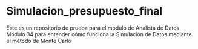 # Simulacion_presupuesto_final
Este es un repositorio de prueba para el módulo de Analista de Datos Módulo 34 para entender cómo funciona la Simulación de Datos mediante el método de Monte Carlo
